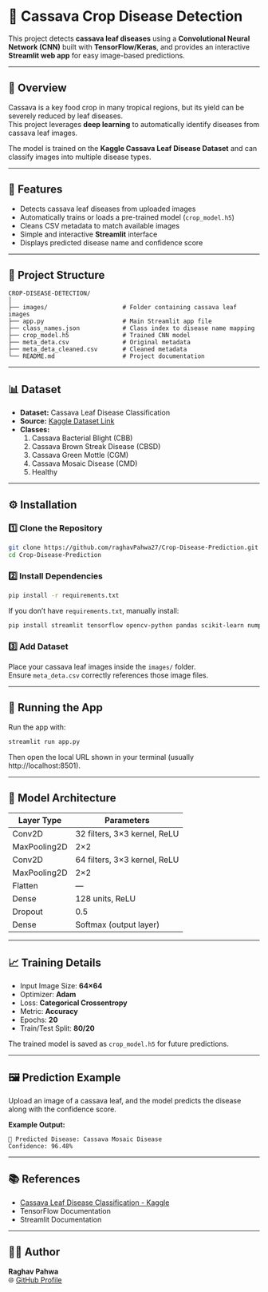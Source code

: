 # 🌾 Cassava Crop Disease Detection

This project detects **cassava leaf diseases** using a **Convolutional Neural Network (CNN)** built with **TensorFlow/Keras**, and provides an interactive **Streamlit web app** for easy image-based predictions.

---

## 📘 Overview

Cassava is a key food crop in many tropical regions, but its yield can be severely reduced by leaf diseases.  
This project leverages **deep learning** to automatically identify diseases from cassava leaf images.

The model is trained on the **Kaggle Cassava Leaf Disease Dataset** and can classify images into multiple disease types.

---

## 🧠 Features

- Detects cassava leaf diseases from uploaded images  
- Automatically trains or loads a pre-trained model (`crop_model.h5`)  
- Cleans CSV metadata to match available images  
- Simple and interactive **Streamlit** interface  
- Displays predicted disease name and confidence score  

---

## 📂 Project Structure

```
CROP-DISEASE-DETECTION/
│
├── images/                     # Folder containing cassava leaf images
├── app.py                      # Main Streamlit app file
├── class_names.json            # Class index to disease name mapping
├── crop_model.h5               # Trained CNN model
├── meta_deta.csv               # Original metadata
├── meta_deta_cleaned.csv       # Cleaned metadata
└── README.md                   # Project documentation
```

---

## 📊 Dataset

- **Dataset:** Cassava Leaf Disease Classification  
- **Source:** [Kaggle Dataset Link](https://www.kaggle.com/competitions/cassava-leaf-disease-classification)
- **Classes:**
  1. Cassava Bacterial Blight (CBB)  
  2. Cassava Brown Streak Disease (CBSD)  
  3. Cassava Green Mottle (CGM)  
  4. Cassava Mosaic Disease (CMD)  
  5. Healthy  

---

## ⚙️ Installation

### 1️⃣ Clone the Repository
```bash
git clone https://github.com/raghavPahwa27/Crop-Disease-Prediction.git
cd Crop-Disease-Prediction
```

### 2️⃣ Install Dependencies
```bash
pip install -r requirements.txt
```

If you don’t have `requirements.txt`, manually install:
```bash
pip install streamlit tensorflow opencv-python pandas scikit-learn numpy
```

### 3️⃣ Add Dataset
Place your cassava leaf images inside the `images/` folder.  
Ensure `meta_deta.csv` correctly references those image files.

---

## 🚀 Running the App

Run the app with:
```bash
streamlit run app.py
```

Then open the local URL shown in your terminal (usually http://localhost:8501).

---

## 🧩 Model Architecture

| Layer Type | Parameters |
|-------------|-------------|
| Conv2D | 32 filters, 3×3 kernel, ReLU |
| MaxPooling2D | 2×2 |
| Conv2D | 64 filters, 3×3 kernel, ReLU |
| MaxPooling2D | 2×2 |
| Flatten | — |
| Dense | 128 units, ReLU |
| Dropout | 0.5 |
| Dense | Softmax (output layer) |

---

## 📈 Training Details

- Input Image Size: **64×64**
- Optimizer: **Adam**
- Loss: **Categorical Crossentropy**
- Metric: **Accuracy**
- Epochs: **20**
- Train/Test Split: **80/20**

The trained model is saved as `crop_model.h5` for future predictions.

---

## 🖼️ Prediction Example

Upload an image of a cassava leaf, and the model predicts the disease along with the confidence score.

**Example Output:**
```
🧠 Predicted Disease: Cassava Mosaic Disease
Confidence: 96.48%
```

---

## 📚 References

- [Cassava Leaf Disease Classification - Kaggle](https://www.kaggle.com/competitions/cassava-leaf-disease-classification)
- TensorFlow Documentation  
- Streamlit Documentation  

---

## 👨‍💻 Author

**Raghav Pahwa**  
🌐 [GitHub Profile](https://github.com/raghavPahwa27)
